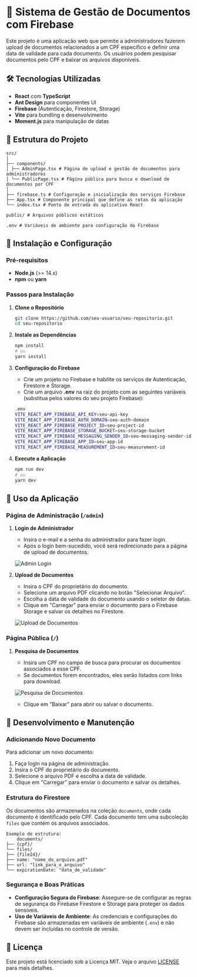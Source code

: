 # 📂 Sistema de Gestão de Documentos com Firebase

Este projeto é uma aplicação web que permite a administradores fazerem upload de documentos relacionados a um CPF específico e definir uma data de validade para cada documento. Os usuários podem pesquisar documentos pelo CPF e baixar os arquivos disponíveis.

## 🛠️ Tecnologias Utilizadas

- **React** com **TypeScript**
- **Ant Design** para componentes UI
- **Firebase** (Autenticação, Firestore, Storage)
- **Vite** para bundling e desenvolvimento
- **Moment.js** para manipulação de datas

## 📂 Estrutura do Projeto
    src/
    │
    ├── components/
    │ ├── AdminPage.tsx # Página de upload e gestão de documentos para administradores
    │ └── PublicPage.tsx # Página pública para busca e download de documentos por CPF
    │
    ├── firebase.ts # Configuração e inicialização dos serviços Firebase
    ├── App.tsx # Componente principal que define as rotas da aplicação
    └── index.tsx # Ponto de entrada do aplicativo React
    
    public/ # Arquivos públicos estáticos
    
    .env # Variáveis de ambiente para configuração do Firebase


## 🧰 Instalação e Configuração

### Pré-requisitos

- **Node.js** (>= 14.x)
- **npm** ou **yarn**

### Passos para Instalação

1. **Clone o Repositório**

   ```bash
   git clone https://github.com/seu-usuario/seu-repositorio.git
   cd seu-repositorio
   
2. **Instale as Dependências**

   ```bash
   npm install 
   # ou 
   yarn install
   
3. **Configuração do Firebase**

    - Crie um projeto no Firebase e habilite os serviços de Autenticação, Firestore e Storage.
    - Crie um arquivo **.env** na raiz do projeto com as seguintes variáveis (substitua pelos valores do seu          projeto Firebase):
    
    ```bash
    .env
    VITE_REACT_APP_FIREBASE_API_KEY=seu-api-key
    VITE_REACT_APP_FIREBASE_AUTH_DOMAIN=seu-auth-domain
    VITE_REACT_APP_FIREBASE_PROJECT_ID=seu-project-id
    VITE_REACT_APP_FIREBASE_STORAGE_BUCKET=seu-storage-bucket
    VITE_REACT_APP_FIREBASE_MESSAGING_SENDER_ID=seu-messaging-sender-id
    VITE_REACT_APP_FIREBASE_APP_ID=seu-app-id
    VITE_REACT_APP_FIREBASE_MEASUREMENT_ID=seu-measurement-id


3. **Execute a Aplicação**

    ```bash
    npm run dev
    # ou
    yarn dev

    
## 🚀 Uso da Aplicação
### Página de Administração (`/admin`)

1. **Login de Administrador**
   - Insira o e-mail e a senha do administrador para fazer login.
   - Após o login bem-sucedido, você será redirecionado para a página de upload de documentos.

   ![Admin Login](https://via.placeholder.com/600x300?text=Admin+Login)

2. **Upload de Documentos**
   - Insira o CPF do proprietário do documento.
   - Selecione um arquivo PDF clicando no botão "Selecionar Arquivo".
   - Escolha a data de validade do documento usando o seletor de datas.
   - Clique em "Carregar" para enviar o documento para o Firebase Storage e salvar os detalhes no Firestore.

   ![Upload de Documentos](https://via.placeholder.com/600x300?text=Upload+de+Documentos)

### Página Pública (`/`)

1. **Pesquisa de Documentos**
   - Insira um CPF no campo de busca para procurar os documentos associados a esse CPF.
   - Se documentos forem encontrados, eles serão listados com links para download.

   ![Pesquisa de Documentos](https://via.placeholder.com/600x300?text=Pesquisa+de+Documentos)

   - Clique em "Baixar" para abrir ou salvar o documento.

## 🔧 Desenvolvimento e Manutenção

### Adicionando Novo Documento

Para adicionar um novo documento:

1. Faça login na página de administração.
2. Insira o CPF do proprietário do documento.
3. Selecione o arquivo PDF e escolha a data de validade.
4. Clique em "Carregar" para enviar o documento e salvar os detalhes.

### Estrutura do Firestore

Os documentos são armazenados na coleção `documents`, onde cada documento é identificado pelo CPF. Cada documento tem uma subcoleção `files` que contém os arquivos associados.

    Exemplo de estrutura:
        documents/
    ├── {cpf}/
    └── files/
    ├── {fileId}/
    ├── name: "nome_do_arquivo.pdf"
    ├── url: "link_para_o_arquivo"
    └── expirationDate: "data_de_validade"


### Segurança e Boas Práticas

- **Configuração Segura do Firebase**: Assegure-se de configurar as regras de segurança do Firebase Firestore e Storage para proteger os dados sensíveis.
- **Uso de Variáveis de Ambiente**: As credenciais e configurações do Firebase são armazenadas em variáveis de ambiente (`.env`) e não devem ser incluídas no controle de versão.

## 📄 Licença

Este projeto está licenciado sob a Licença MIT. Veja o arquivo [LICENSE](LICENSE) para mais detalhes.

